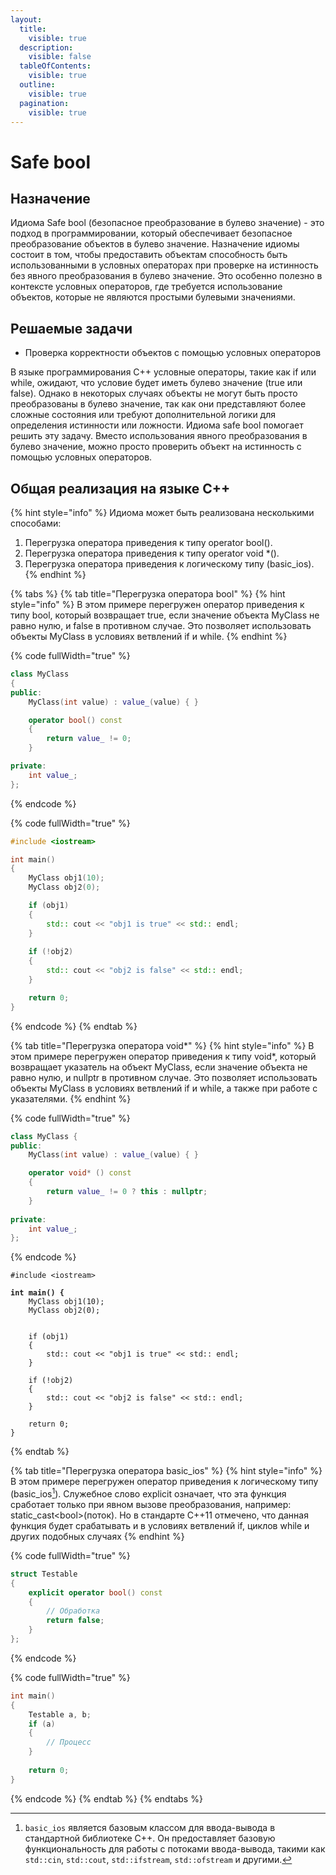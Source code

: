```yaml
---
layout:
  title:
    visible: true
  description:
    visible: false
  tableOfContents:
    visible: true
  outline:
    visible: true
  pagination:
    visible: true
---
```


# Safe bool

## Назначение

Идиома Safe bool (безопасное преобразование в булево значение) - это подход в программировании, который обеспечивает безопасное преобразование объектов в булево значение. Назначение идиомы состоит в том, чтобы предоставить объектам способность быть использованными в условных операторах при проверке на истинность без явного преобразования в булево значение. Это особенно полезно в контексте условных операторов, где требуется использование объектов, которые не являются простыми булевыми значениями.&#x20;

## Решаемые задачи

* Проверка корректности объектов с помощью условных операторов

В языке программирования C++ условные операторы, такие как if или while, ожидают, что условие будет иметь булево значение (true или false). Однако в некоторых случаях объекты не могут быть просто преобразованы в булево значение, так как они представляют более сложные состояния или требуют дополнительной логики для определения истинности или ложности. Идиома safe bool помогает решить эту задачу. Вместо использования явного преобразования в булево значение, можно просто проверить объект на истинность с помощью условных операторов.

## Общая реализация на языке C++

{% hint style="info" %}
Идиома может быть реализована несколькими способами:

1. Перегрузка оператора приведения к типу operator bool().
2. Перегрузка оператора приведения к типу operator void \*().
3. Перегрузка оператора приведения к логическому типу (basic\_ios).
{% endhint %}

{% tabs %}
{% tab title="Перегрузка оператора bool" %}
{% hint style="info" %}
В этом примере перегружен оператор приведения к типу bool, который возвращает true, если значение объекта MyClass не равно нулю, и false в противном случае. Это позволяет использовать объекты MyClass в условиях ветвлений if и while.
{% endhint %}

{% code fullWidth="true" %}
```cpp
class MyClass 
{
public:
    MyClass(int value) : value_(value) { }

    operator bool() const 
    { 
        return value_ != 0; 
    }

private:
    int value_;
};
```
{% endcode %}

{% code fullWidth="true" %}
```cpp
#include <iostream>

int main() 
{
    MyClass obj1(10);
    MyClass obj2(0);

    if (obj1) 
    {
        std:: cout << "obj1 is true" << std:: endl;
    }
    
    if (!obj2)
    {
        std:: cout << "obj2 is false" << std:: endl;
    }

    return 0;
}
```
{% endcode %}
{% endtab %}

{% tab title="Перегрузка оператора void*" %}
{% hint style="info" %}
В этом примере перегружен оператор приведения к типу void\*, который возвращает указатель на объект MyClass, если значение объекта не равно нулю, и nullptr в противном случае. Это позволяет использовать объекты MyClass в условиях ветвлений if и while, а также при работе с указателями.
{% endhint %}

{% code fullWidth="true" %}
```cpp
class MyClass {
public:
    MyClass(int value) : value_(value) { }

    operator void* () const 
    {
        return value_ != 0 ? this : nullptr;
    }
    
private:
    int value_;
};
```
{% endcode %}

<pre class="language-cpp" data-full-width="true"><code class="lang-cpp">#include &#x3C;iostream>

<strong>int main() {
</strong>    MyClass obj1(10);
    MyClass obj2(0);


    if (obj1) 
    {
        std:: cout &#x3C;&#x3C; "obj1 is true" &#x3C;&#x3C; std:: endl;
    }
    
    if (!obj2) 
    {
        std:: cout &#x3C;&#x3C; "obj2 is false" &#x3C;&#x3C; std:: endl;
    }

    return 0;
}
</code></pre>
{% endtab %}

{% tab title="Перегрузка оператора basic_ios" %}
{% hint style="info" %}
В этом примере перегружен оператор приведения к логическому типу (basic\_ios[^1]). Служебное слово explicit означает, что эта функция сработает только при явном вызове преобразования, например:     static\_cast\<bool>(поток). Но в стандарте C++11 отмечено, что данная функция будет срабатывать и в условиях ветвлений if, циклов while и других подобных случаях
{% endhint %}

{% code fullWidth="true" %}
```cpp
struct Testable
{
    explicit operator bool() const 
    { 
        // Обработка
        return false; 
    }
};
```
{% endcode %}

{% code fullWidth="true" %}
```cpp
int main()
{
    Testable a, b;
    if (a) 
    { 
        // Процесс
    }
    
    return 0;
}
```
{% endcode %}
{% endtab %}
{% endtabs %}

[^1]: `basic_ios` является базовым классом для ввода-вывода в стандартной библиотеке C++. Он предоставляет базовую функциональность для работы с потоками ввода-вывода, такими как `std::cin`, `std::cout`, `std::ifstream`, `std::ofstream` и другими.
